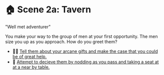 # 🏠 Scene 2a: Tavern

"Well met adventurer"

You make your way to the group of men at your first opportunity. The men size you up as you approach. How do you greet them?

- 🧙‍♂️ [Tell them about your arcane gifts and make the case that you could be of great help.](./S-scene3a)
- 🐍 [Attempt to decieve them by nodding as you pass and taking a seat at at a near by table.](./S-scene3b)
